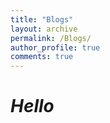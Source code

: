 ```yaml
---
title: "Blogs"
layout: archive
permalink: /Blogs/
author_profile: true
comments: true
---
```


<h1> <i>Hello</i> </h1>
